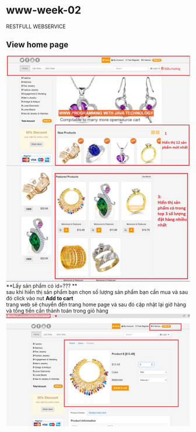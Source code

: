 # www-week-02
RESTFULL WEBSERVICE
## View home page
![Ảnh home page phần 1](https://github.com/Vu14082002/www-week-02/blob/master/src/main/webapp/view-demo/home_page_01.jpg)
![Ảnh home page phần 1](https://github.com/Vu14082002/www-week-02/blob/master/src/main/webapp/view-demo/home_page_02.jpg)
**Lấy sản phẩm có id=??? ** <br>
sau khi hiển thị sản phẩm bạn chọn số lượng sản phẩm bạn cần mua và sau đó click vào nut **Add to cart**<br>
trang web sẽ chuyển đến trang home page và sau đó cập nhật lại giở hàng và tổng tiền cần thành toán trong giỏ hàng 
![Ảnh home page phần 1](https://github.com/Vu14082002/www-week-02/blob/master/src/main/webapp/view-demo/add-to-cart.jpg)


